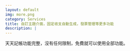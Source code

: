 ```yaml
---
layout: default
img: more.png
category: Services
title: 自訂主題介面，固定收支自動生成，發票管理等更多功能
description: |
---
```

  天天記帳功能完整，沒有任何限制，免費就可以使用全部功能。